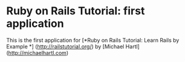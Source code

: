# Ruby on Rails Tutorial: first application

This is the first application for
[*Ruby on Rails Tutorial: Learn Rails by Example *] (http://railstutorial.org/)
by [Michael Hartl] (http://michaelhartl.com)
